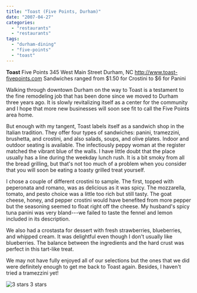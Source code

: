 ```yaml
---
title: "Toast (Five Points, Durham)"
date: "2007-04-27"
categories:
  - "restaurants"
  - "restaurants"
tags:
  - "durham-dining"
  - "five-points"
  - "toast"
---
```


**Toast** Five Points 345 West Main Street Durham, NC http://www.toast-fivepoints.com Sandwiches ranged from $1.50 for Crostini to $6 for Panini

Walking through downtown Durham on the way to Toast is a testament to the fine remodeling job that has been done since we moved to Durham three years ago. It is slowly revitalizing itself as a center for the community and I hope that more new businesses will soon see fit to call the Five Points area home.

But enough with my tangent, Toast labels itself as a sandwich shop in the Italian tradition. They offer four types of sandwiches: panini, tramezzini, brushetta, and crostini, and also salads, soups, and olive plates. Indoor and outdoor seating is available. The infectiously peppy woman at the register matched the vibrant blue of the walls. I have little doubt that the place usually has a line during the weekday lunch rush. It is a bit smoky from all the bread grilling, but that's not too much of a problem when you consider that you will soon be eating a toasty grilled treat yourself.

I chose a couple of different crostini to sample. The first, topped with peperonata and romano, was as delicious as it was spicy. The mozzarella, tomato, and pesto choice was a little too rich but still tasty. The goat cheese, honey, and pepper crostini would have benefited from more pepper but the seasoning seemed to float right off the cheese. My husband's spicy tuna panini was very bland---we failed to taste the fennel and lemon included in its description.

We also had a crostasta for dessert with fresh strawberries, blueberries, and whipped cream. It was delightful even though I don't usually like blueberries. The balance between the ingredients and the hard crust was perfect in this tart-like treat.

We may not have fully enjoyed all of our selections but the ones that we did were definitely enough to get me back to Toast again. Besides, I haven't tried a tramezzini yet!




<div class="caption">

![3 stars](http://s3.amazonaws.com/thegourmez-wpmedia/2009/02/rating_avocado1.gif "rating_avocado1") 3 stars</div>

